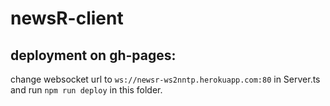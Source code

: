newsR-client
============

deployment on gh-pages:
-----------------------

change websocket url to `ws://newsr-ws2nntp.herokuapp.com:80` in Server.ts and 
run `npm run deploy` in this folder.
